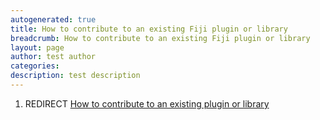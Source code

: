 ```yaml
---
autogenerated: true
title: How to contribute to an existing Fiji plugin or library
breadcrumb: How to contribute to an existing Fiji plugin or library
layout: page
author: test author
categories: 
description: test description
---
```


1.  REDIRECT [How to contribute to an existing plugin or library](How_to_contribute_to_an_existing_plugin_or_library "wikilink")
